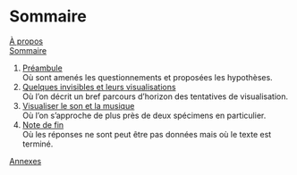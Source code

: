 # Sommaire

[À propos](README.md)  
[Sommaire](0_sommaire.md)

1. [Préambule](1_preambule.md)  
   Où sont amenés les questionnements et proposées les hypothèses.
2. [Quelques invisibles et leurs visualisations](2_invisibles.md)  
   Où l’on décrit un bref parcours d’horizon des tentatives de visualisation.
3. [Visualiser le son et la musique](3_son&musique.md)  
   Où l’on s’approche de plus près de deux spécimens en particulier.
4. [Note de fin](4_fin.md)  
   Où les réponses ne sont peut être pas données mais où le texte est terminé.

[Annexes](annexes.md)